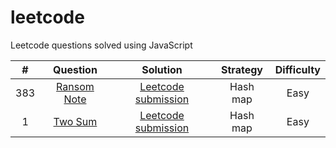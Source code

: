 # leetcode

Leetcode questions solved using JavaScript

|  #  |                         Question                          |                                 Solution                                  | Strategy | Difficulty |
| :-: | :-------------------------------------------------------: | :-----------------------------------------------------------------------: | :------: | :--------: |
| 383 | [Ransom Note](https://leetcode.com/problems/ransom-note/) | [Leetcode submission](https://leetcode.com/submissions/detail/701247923/) | Hash map |    Easy    |
|  1  |     [Two Sum](https://leetcode.com/problems/two-sum/)     | [Leetcode submission](https://leetcode.com/submissions/detail/702668714/) | Hash map |    Easy    |
